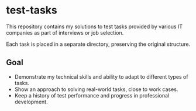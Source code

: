 # test-tasks

This repository contains my solutions to test tasks provided by various IT companies as part of interviews or job selection.

Each task is placed in a separate directory, preserving the original structure.

## Goal

- Demonstrate my technical skills and ability to adapt to different types of tasks.
- Show an approach to solving real-world tasks, close to work cases.
- Keep a history of test performance and progress in professional development.
